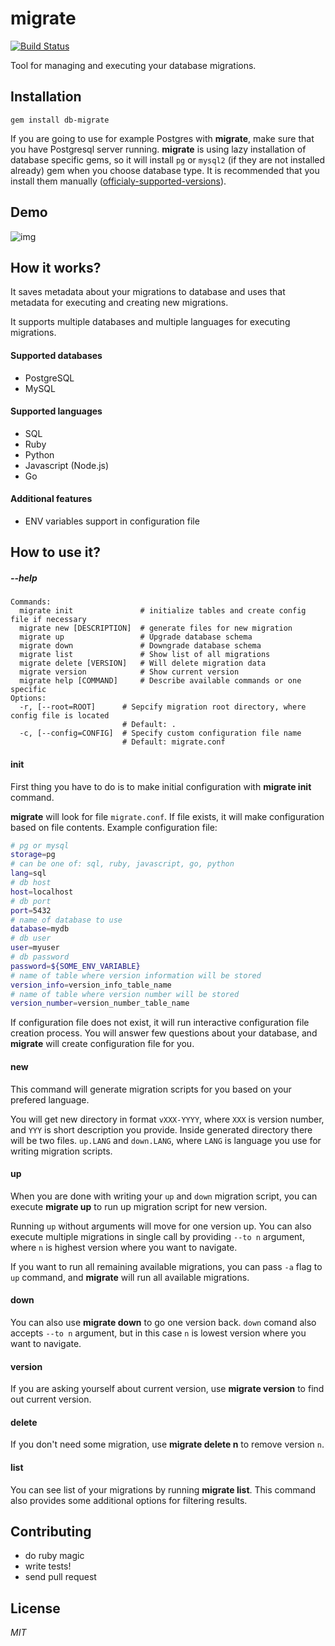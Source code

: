 # migrate
[![Build Status](https://travis-ci.org/ivpusic/migrate.svg?branch=master)](https://travis-ci.org/ivpusic/migrate)

Tool for managing and executing your database migrations.

## Installation

```
gem install db-migrate
```

If you are going to use for example Postgres with **migrate**, make sure that you have Postgresql server running.
**migrate** is using lazy installation of database specific gems, so it will install `pg` or `mysql2` (if they are not installed already) gem when you choose database type. It is recommended that you install them manually ([officialy-supported-versions](https://github.com/ivpusic/migrate/blob/master/bin/migrate#L13)).

## Demo
![img](http://i.giphy.com/26tPaeasgQYU2mCoE.gif)

## How it works?
It saves metadata about your migrations to database and uses that metadata for executing and creating new migrations.

It supports multiple databases and multiple languages for executing migrations.

#### Supported databases
- PostgreSQL
- MySQL

#### Supported languages
- SQL
- Ruby
- Python
- Javascript (Node.js)
- Go

#### Additional features
- ENV variables support in configuration file

## How to use it?

##### --help
```
Commands:
  migrate init               # initialize tables and create config file if necessary
  migrate new [DESCRIPTION]  # generate files for new migration
  migrate up                 # Upgrade database schema
  migrate down               # Downgrade database schema
  migrate list               # Show list of all migrations
  migrate delete [VERSION]   # Will delete migration data
  migrate version            # Show current version
  migrate help [COMMAND]     # Describe available commands or one specific
Options:
  -r, [--root=ROOT]      # Sepcify migration root directory, where config file is located
                         # Default: .
  -c, [--config=CONFIG]  # Specify custom configuration file name
                         # Default: migrate.conf
```

#### init
First thing you have to do is to make initial configuration with **migrate init** command.

**migrate** will look for file `migrate.conf`. If file exists, it will make configuration based on file contents.
Example configuration file:

```bash
# pg or mysql
storage=pg
# can be one of: sql, ruby, javascript, go, python
lang=sql
# db host
host=localhost
# db port
port=5432
# name of database to use
database=mydb
# db user
user=myuser
# db password
password=${SOME_ENV_VARIABLE}
# name of table where version information will be stored
version_info=version_info_table_name
# name of table where version number will be stored
version_number=version_number_table_name
```

If configuration file does not exist, it will run interactive configuration file creation process. You will answer few questions about your database, and **migrate** will create configuration file for you.

#### new
This command will generate migration scripts for you based on your prefered language.

You will get new directory in format `vXXX-YYYY`, where `XXX` is version number, and `YYY` is short description you provide. Inside generated directory there will be two files. `up.LANG` and `down.LANG`, where `LANG` is language you use for writing migration scripts.

#### up
When you are done with writing your `up` and `down` migration script, you can execute **migrate up** to run up migration script for new version.

Running `up` without arguments will move for one version up. You can also execute multiple migrations in single call by providing `--to n` argument, where `n` is highest version where you want to navigate.

If you want to run all remaining available migrations, you can pass `-a` flag to `up` command, and **migrate** will run all available migrations.

#### down
You can also use **migrate down** to go one version back. `down` comand also accepts `--to n` argument, but in this case `n` is lowest version where you want to navigate.

#### version
If you are asking yourself about current version, use **migrate version** to find out current version.

#### delete
If you don't need some migration, use **migrate delete n** to remove version `n`.

#### list
You can see list of your migrations by running **migrate list**. This command also provides some additional options for filtering results.

## Contributing
- do ruby magic
- write tests!
- send pull request

## License
*MIT*
